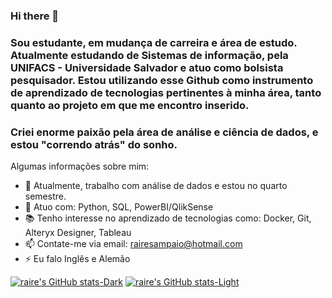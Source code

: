 ### Hi there 👋
### Sou estudante, em mudança de carreira e área de estudo. Atualmente estudando de Sistemas de informação, pela UNIFACS - Universidade Salvador e atuo como bolsista pesquisador. Estou utilizando esse Github como instrumento de aprendizado de tecnologias pertinentes à minha área, tanto quanto ao projeto em que me encontro inserido.

### Criei enorme paixão pela área de análise e ciência de dados, e estou "correndo atrás" do sonho.



Algumas informações sobre mim:

- 🔭 Atualmente, trabalho com análise de dados e estou no quarto semestre.
- 🌱 Atuo com: Python, SQL, PowerBI/QlikSense
- 📚 Tenho interesse no aprendizado de tecnologias como: Docker, Git, Alteryx Designer, Tableau
- 📫 Contate-me via email: rairesampaio@hotmail.com  
- ⚡ Eu falo Inglês e Alemão

[![raire's GitHub stats-Dark](https://github-readme-stats.vercel.app/api?username=rairesampaio&show_icons=true&theme=dark#gh-dark-mode-only)](https://github.com/anuraghazra/github-readme-stats#gh-dark-mode-only)
[![raire's GitHub stats-Light](https://github-readme-stats.vercel.app/api?username=rairesampaio&show_icons=true&theme=default#gh-light-mode-only)](https://github.com/anuraghazra/github-readme-stats#gh-light-mode-only)

